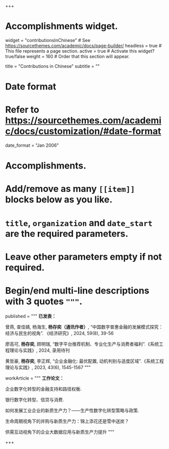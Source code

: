 +++
# Accomplishments widget.
widget = "contributionsInChinese"  # See https://sourcethemes.com/academic/docs/page-builder/
headless = true  # This file represents a page section.
active = true  # Activate this widget? true/false
weight = 160  # Order that this section will appear.

title = "Contributions in Chinese"
subtitle = ""

# Date format
#   Refer to https://sourcethemes.com/academic/docs/customization/#date-format
date_format = "Jan 2006"

# Accomplishments.
#   Add/remove as many `[[item]]` blocks below as you like.
#   `title`, `organization` and `date_start` are the required parameters.
#   Leave other parameters empty if not required.
#   Begin/end multi-line descriptions with 3 quotes `"""`.


published = """
**已发表：**

曾燕, 查佳婧, 杨海生, **杨存奕（通讯作者）**, “中国数字普惠金融的发展模式探究：经济与民生的视角”. 《经济研究》, 2024, 59(8), 39-56

廖高可, **杨存奕**, 顾明瑞, “数字平台推荐机制、专业化生产与消费者福利”.《系统工程理论与实践》, 2024, 录用待刊

黄哲豪, **杨存奕**, 李正辉, “企业金融化: 最优配置, 动机判别与适度区域”.《系统工程理论与实践》, 2023, 43(6), 1545-1567
"""

workArticle = """
**工作论文：**

企业数字化转型的金融支持和路径权衡. 

银行数字化转型、信贷与消费. 

如何发展工业企业的新质生产力？——生产性数字化转型策略与政策. 

生命周期视角下的并购与新质生产力：锦上添花还是雪中送炭？

供需互动视角下的企业大数据应用与新质生产力提升
"""

+++
